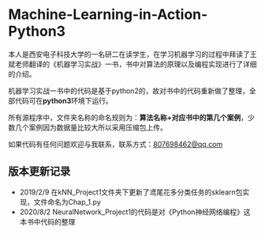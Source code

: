 # Machine-Learning-in-Action-Python3
本人是西安电子科技大学的一名研二在读学生，在学习机器学习的过程中拜读了王斌老师翻译的《机器学习实战》一书，书中对算法的原理以及编程实现进行了详细的介绍。

机器学习实战一书中的代码是基于python2的，故对书中的代码重新做了整理，全部代码可在**python3**环境下运行。

所有源程序中，文件夹名称的命名规则为：**算法名称+对应书中的第几个案例**，少数几个案例因为数据量比较大所以采用压缩包上传。

如果代码有任何问题欢迎与我联系，联系方式：807698462@qq.com

## 版本更新记录
* 2019/2/9 在kNN_Project1文件夹下更新了鸢尾花多分类任务的sklearn包实现，文件命名为Chap_1.py
* 2020/8/2 NeuralNetwork_Project1的代码是对《Python神经网络编程》这本书中代码的整理
